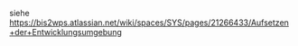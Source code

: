 siehe https://bis2wps.atlassian.net/wiki/spaces/SYS/pages/21266433/Aufsetzen+der+Entwicklungsumgebung

